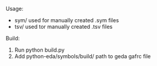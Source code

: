 Usage:
* sym/ used for manually created .sym files
* tsv/ used tor manually created .tsv files

Build:
1) Run python build.py
2) Add python-eda/symbols/build/ path to geda gafrc file
